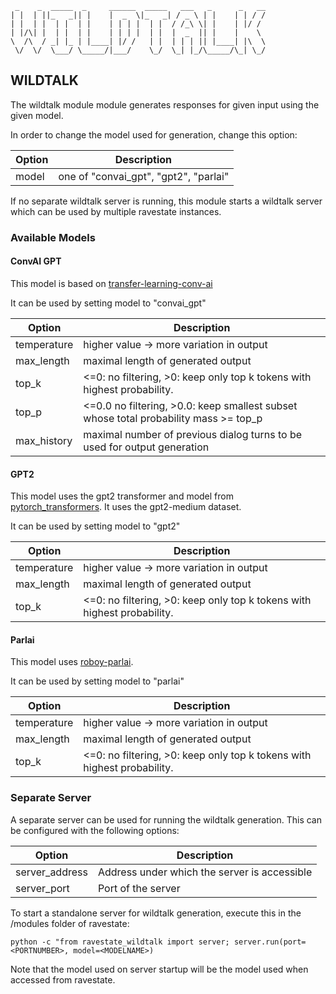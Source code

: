 ```
 _    _  _____  _     ______  _____   ___   _      _   __
| |  | ||_   _|| |    |  _  \|_   _| / _ \ | |    | | / /
| |  | |  | |  | |    | | | |  | |  / /_\ \| |    | |/ / 
| |/\| |  | |  | |    | | | |  | |  |  _  || |    |    \ 
\  /\  / _| |_ | |____| |/ /   | |  | | | || |____| |\  \
 \/  \/  \___/ \_____/|___/    \_/  \_| |_/\_____/\_| \_/
```

## WILDTALK

The wildtalk module module generates responses for given input using the given model. 

In order to change the model used for generation, change this option:

| Option | Description |
|---|---|
| model | one of "convai_gpt", "gpt2", "parlai" |

If no separate wildtalk server is running, this module starts a wildtalk server which can be used by multiple ravestate instances.

### Available Models
#### ConvAI GPT
This model is based on [transfer-learning-conv-ai](https://github.com/huggingface/transfer-learning-conv-ai)

It can be used by setting model to "convai_gpt"

| Option | Description |
|---|---|
| temperature | higher value -> more variation in output |
| max_length | maximal length of generated output |
| top_k | <=0: no filtering, >0: keep only top k tokens with highest probability. |
| top_p | <=0.0 no filtering, >0.0: keep smallest subset whose total probability mass >= top_p |
| max_history | maximal number of previous dialog turns to be used for output generation |

#### GPT2
This model uses the gpt2 transformer and model from 
[pytorch_transformers](https://github.com/huggingface/pytorch-transformers).
It uses the gpt2-medium dataset.

It can be used by setting model to "gpt2"

| Option | Description |
|---|---|
| temperature | higher value -> more variation in output |
| max_length | maximal length of generated output |
| top_k | <=0: no filtering, >0: keep only top k tokens with highest probability. |

#### Parlai
This model uses [roboy-parlai](https://pypi.org/project/roboy-parlai/).

It can be used by setting model to "parlai"

| Option | Description |
|---|---|
| temperature | higher value -> more variation in output |
| max_length | maximal length of generated output |
| top_k | <=0: no filtering, >0: keep only top k tokens with highest probability. |

### Separate Server
A separate server can be used for running the wildtalk generation.
This can be configured with the following options:

| Option | Description |
|---|---|
| server_address | Address under which the server is accessible |
| server_port | Port of the server |

To start a standalone server for wildtalk generation, execute this in the /modules folder of ravestate:

`python -c "from ravestate_wildtalk import server; server.run(port=<PORTNUMBER>, model=<MODELNAME>)`

Note that the model used on server startup will be the model used when accessed from ravestate. 
